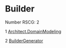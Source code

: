 <h1>Builder</h1>

Number RSCG: 2

   1 [Architect.DomainModeling](/docs/Architect.DomainModeling)

   2 [BuilderGenerator](/docs/BuilderGenerator)
    